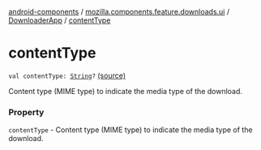 [android-components](../../index.md) / [mozilla.components.feature.downloads.ui](../index.md) / [DownloaderApp](index.md) / [contentType](./content-type.md)

# contentType

`val contentType: `[`String`](https://kotlinlang.org/api/latest/jvm/stdlib/kotlin/-string/index.html)`?` [(source)](https://github.com/mozilla-mobile/android-components/blob/master/components/feature/downloads/src/main/java/mozilla/components/feature/downloads/ui/DownloaderApp.kt#L28)

Content type (MIME type) to indicate the media type of the download.

### Property

`contentType` - Content type (MIME type) to indicate the media type of the download.